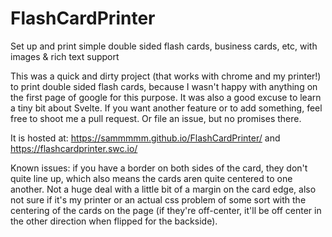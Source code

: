# FlashCardPrinter
Set up and print simple double sided flash cards, business cards, etc, with images &amp; rich text support

This was a quick and dirty project (that works with chrome and my printer!) to print double sided flash cards, because I wasn't happy with anything on the first page of google for this purpose.  It was also a good excuse to learn a tiny bit about Svelte.  If you want another feature or to add something, feel free to shoot me a pull request.  Or file an issue, but no promises there.

It is hosted at: https://sammmmm.github.io/FlashCardPrinter/ and https://flashcardprinter.swc.io/

Known issues: if you have a border on both sides of the card, they don't quite line up, which also means the cards aren quite centered to one another.  Not a huge deal with a little bit of a margin on the card edge, also not sure if it's my printer or an actual css problem of some sort with the centering of the cards on the page (if they're off-center, it'll be off center in the other direction when flipped for the backside).